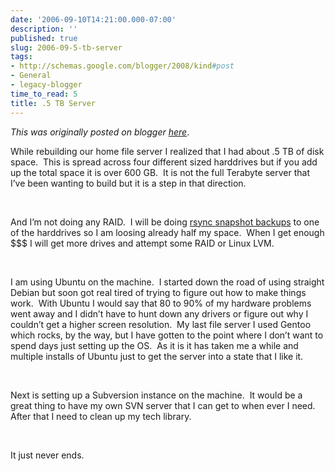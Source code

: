 ```yaml
---
date: '2006-09-10T14:21:00.000-07:00'
description: ''
published: true
slug: 2006-09-5-tb-server
tags:
- http://schemas.google.com/blogger/2008/kind#post
- General
- legacy-blogger
time_to_read: 5
title: .5 TB Server
---
```


*This was originally posted on blogger [here](https://techshorts.blogspot.com/2006/09/5-tb-server.html)*.

<p>While&nbsp;rebuilding our home file server I realized that I had about .5 TB of disk space.&nbsp; This is spread across four different sized harddrives but if you&nbsp;add up the total space it is&nbsp;over 600 GB.&nbsp; It is not the full Terabyte server that I&rsquo;ve been wanting to build but it is a step in that direction.&nbsp; </p><br /><p>And I&rsquo;m not doing any RAID.&nbsp; I will be doing <a href="http://www.mikerubel.org/computers/rsync_snapshots/index.html" title="Mike Rubel rsync backups">rsync snapshot backups</a>&nbsp;to one of the harddrives so I am loosing already half my space.&nbsp; When I get enough $$$ I will get more drives and attempt some RAID or Linux LVM.</p><br /><p>I am using Ubuntu on the machine.&nbsp; I started down the road of using straight Debian but soon got real tired of trying to figure out how to make things work.&nbsp; With Ubuntu I would say that 80 to 90% of my hardware problems went away and I didn&rsquo;t have to hunt down any drivers or figure out why I couldn&rsquo;t get a higher screen resolution.&nbsp; My last file server I used Gentoo which rocks, by the way, but I have gotten to the point where I don&rsquo;t want to spend days just setting up the OS.&nbsp; As it is it has taken me a while and multiple installs of Ubuntu just to get the server into a state that I like it.</p><br /><p>Next is setting up a Subversion instance on the machine.&nbsp; It would be a great thing to have my own SVN server that I can get to when ever I need.&nbsp; After that I need to clean up my tech library.</p><br /><p>It just never ends.</p>